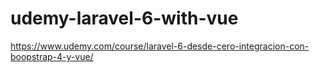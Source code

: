 # udemy-laravel-6-with-vue
https://www.udemy.com/course/laravel-6-desde-cero-integracion-con-boopstrap-4-y-vue/
